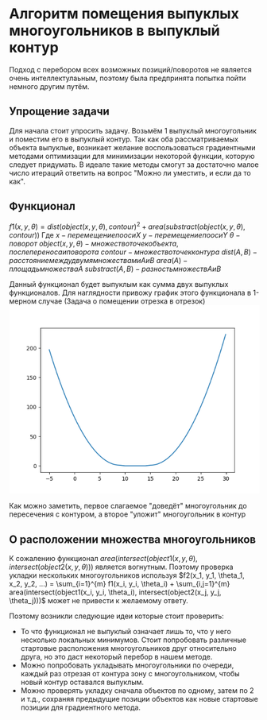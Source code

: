 # Алгоритм помещения выпуклых многоугольников в выпуклый контур
Подход с перебором всех возможных позиций/поворотов не является очень интеллектулаьным, поэтому была предпринята попытка пойти немного другим путём.
## Упрощение задачи
Для начала стоит упросить задачу. Возьмём 1 выпуклый многоугольник и поместим его в выпуклый контур. Так как оба рассматриваемых объекта выпуклые, возникает желание воспользоваться градиентными методами оптимизации для минимизации некоторой функции, которую следует придумать. В идеале такие методы смогут за достаточно малое число итераций ответить на вопрос "Можно ли уместить, и если да то как".
## Функционал
$f1(x, y, \theta) = dist(object(x, y, \theta), contour)^2 + area(substract(object(x, y, \theta), contour))$
Где
$x - перемещение по оси X$
$y - перемещение по оси Y$
$\theta - поворот$
$object(x, y, \theta) - множество точек объекта, после переноса и поворота$
$contour - множество точек контура$
$dist(A,B) - расстояние между двумя множествами A и B$
$area(A) - площадь множества A$
$substract(A, B)- разность множеств A и B$

Данный функционал будет выпуклым как сумма двух выпуклых функционалов.
Для наглядности привожу график этого функционала в 1-мерном случае (Задача о помещении отрезка в отрезок)
![function](tools/1d_example/func.png "Func")

Как можно заметить, первое слагаемое "доведёт" многоугольник до пересечения с контуром, а второе "уложит" многоугольник в контур

## О расположении множества многоугольников
К сожалению функционал $area(intersect(object1(x, y, \theta), intersect(object2(x, y, \theta)))$ является вогнутным. Поэтому проверка укладки нескольких многоугольников используя 
$f2(x_1, y_1, \theta_1, x_2, y_2, ...) = \sum_{i=1}^{m} f1(x_i, y_i, \theta_i) +  \sum_{i,j=1}^{m} area(intersect(object1(x_i, y_i, \theta_i), intersect(object2(x_j, y_j, \theta_j)))$
может не привести к желаемому ответу. 

Поэтому возникли следующие идеи которые стоит проверить:
  - То что функционал не выпуклый означает лишь то, что у него несколько локальных минимумов. Стоит попробовать различные стартовые расположения многоугольников друг относительно друга, но это даст некоторый перебор в нашем методе.
  - Можно попробовать укладывать многоугольники по очереди, каждый раз отрезая от контура зону с многоугольником, чтобы новый контур оставался выпуклым.
  - Можно проверять укладку сначала объектов по одному, затем по 2 и т.д., сохраняя предыдущие позиции объектов как новые стартовые позиции для градиентного метода.